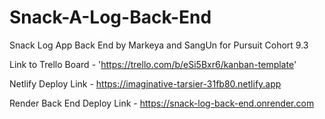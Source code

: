 # Snack-A-Log-Back-End

Snack Log App Back End by Markeya and SangUn for Pursuit Cohort 9.3

Link to Trello Board - 'https://trello.com/b/eSi5Bxr6/kanban-template'

Netlify Deploy Link - https://imaginative-tarsier-31fb80.netlify.app

Render Back End Deploy Link - https://snack-log-back-end.onrender.com
